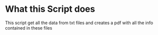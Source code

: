 # What this Script does 
This script get all the data from txt files and creates a pdf with all the info
contained in these files